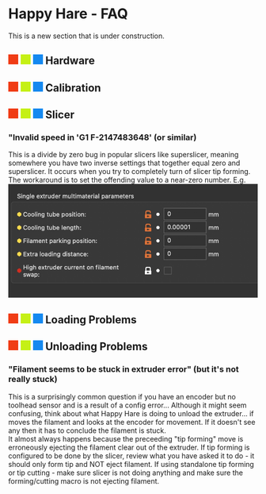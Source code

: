 # Happy Hare - FAQ
This is a new section that is under construction.

## ![#f03c15](/doc/f03c15.png) ![#c5f015](/doc/c5f015.png) ![#1589F0](/doc/1589F0.png) Hardware

## ![#f03c15](/doc/f03c15.png) ![#c5f015](/doc/c5f015.png) ![#1589F0](/doc/1589F0.png) Calibration

## ![#f03c15](/doc/f03c15.png) ![#c5f015](/doc/c5f015.png) ![#1589F0](/doc/1589F0.png) Slicer

### "Invalid speed in 'G1 F-2147483648' (or similar)
This is a divide by zero bug in popular slicers like superslicer, meaning somewhere you have two inverse settings that together equal zero and superslicer. It occurs when you try to completely turn of slicer tip forming. The workaround is to set the offending value to a near-zero number. E.g.
<img src="doc/error_2147483648.jpg">


## ![#f03c15](/doc/f03c15.png) ![#c5f015](/doc/c5f015.png) ![#1589F0](/doc/1589F0.png) Loading Problems

## ![#f03c15](/doc/f03c15.png) ![#c5f015](/doc/c5f015.png) ![#1589F0](/doc/1589F0.png) Unloading Problems

### "Filament seems to be stuck in extruder error" (but it's not really stuck)
This is a surprisingly common question if you have an encoder but no toolhead sensor and is a result of a config error... Although it might seem confusing, think about what Happy Hare is doing to unload the extruder... if moves the filament and looks at the encoder for movement.  If it doesn't see any then it has to conclude the filament is stuck.<br>
It almost always happens because the preceeding "tip forming" move is erroneously ejecting the filament clear out of the extruder.  If tip forming is configured to be done by the slicer, review what you have asked it to do - it should only form tip and NOT eject filament.  If using standalone tip forming or tip cutting - make sure slicer is not doing anything and make sure the forming/cutting macro is not ejecting filament.
